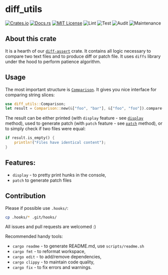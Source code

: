 # diff_utils
[![Crates.io](https://img.shields.io/crates/v/diff-utils.svg)](https://crates.io/crates/diff-utils)
[![Docs.rs](https://docs.rs/diff-utils/badge.svg)](https://docs.rs/diff-utils)
[![MIT License](https://img.shields.io/badge/license-MIT-blue.svg)](https://raw.githubusercontent.com/rust-lang/docs.rs/master/LICENSE)
![Lint](https://github.com/anixe/diff-assert/workflows/Lint/badge.svg)
![Test](https://github.com/anixe/diff-assert/workflows/Test/badge.svg)
![Audit](https://github.com/anixe/diff-assert/workflows/Security%20audit/badge.svg)
![Maintenance](https://img.shields.io/badge/maintenance-activly--developed-brightgreen.svg)

## About this crate
It is a hearth of our [`diff-assert`](../diff-assert/index.html) crate. It contains all logic
necessary to compare two text files and to produce diff or patch file.
It uses `diffs` library under the hood to perform patience algorithm.

## Usage

The most important structure is [`Comparison`](struct.Comparison.html). It gives you nice
interface for comparing string slices:

```rust
use diff_utils::Comparison;
let result = Comparison::new(&["foo", "bar"], &["foo", "foo"]).compare().expect("Comparison failed");
```

The result can be either printed (with `display` feature - see [`display`](struct.CompareResult#method.display) method),
used to generate patch (with `patch` feature - see [`patch`](struct.CompareResult#method.patch) method), or to simply
check if two files were equal:

```rust
if result.is_empty() {
    println!("Files have identical content");
}
```

## Features:
* `display` - to pretty print hunks in the console,
* `patch` to generate patch files

## Contribution
Please if possible use `.hooks/`:
```bash
cp .hooks/* .git/hooks/
```

All issues and pull requests are welcomed :)

Recommended handy tools:
* `cargo readme` - to generate README.md, use `scripts/readme.sh`
* `cargo fmt` - to reformat workspace,
* `cargo edit` - to add/remove dependencies,
* `cargo clippy` - to maintain code quality,
* `cargo fix` - to fix errors and warnings.
